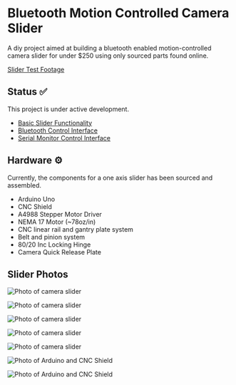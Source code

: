 # Bluetooth Motion Controlled Camera Slider

A diy project aimed at building a bluetooth enabled motion-controlled camera slider for under $250 using only sourced parts found online.

[Slider Test Footage](https://youtu.be/ap7EiZdusbA)

## Status ✅

This project is under active development.

- [Basic Slider Functionality](src/MocoSlider/MocoSlider.cpp)
- [Bluetooth Control Interface](src/moco_slider.ino)
- [Serial Monitor Control Interface](src/MocoSlider/examples/serial_control/serial_control.ino)

## Hardware ⚙️

Currently, the components for a one axis slider has been sourced and assembled.

- Arduino Uno
- CNC Shield
- A4988 Stepper Motor Driver
- NEMA 17 Motor (~78oz/in)
- CNC linear rail and gantry plate system
- Belt and pinion system
- 80/20 Inc Locking Hinge
- Camera Quick Release Plate

## Slider Photos

![Photo of camera slider](assets/slider1.jpeg)

![Photo of camera slider](assets/slider2.jpeg)

![Photo of camera slider](assets/slider4.jpeg)

![Photo of camera slider](assets/slider5.jpeg)

![Photo of camera slider](assets/slider6.jpeg)

![Photo of Arduino and CNC Shield](assets/arduino3.jpeg)

![Photo of Arduino and CNC Shield](assets/arduino2.jpeg)
